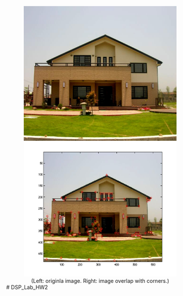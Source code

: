 <center>
<img src="./data/Im.jpg" width="410" height="361">
<img src="./data/corner.png" width="410" height="361">
<br>
(Left: originla image. Right: image overlap with corners.)
</center>
# DSP_Lab_HW2
